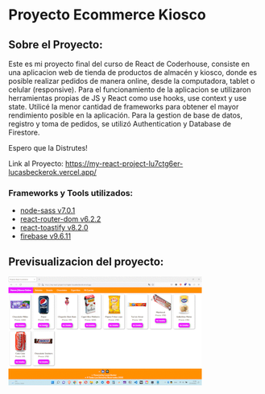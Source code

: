 # Proyecto Ecommerce Kiosco

## Sobre el Proyecto:
Este es mi proyecto final del curso de React de Coderhouse, consiste en una aplicacion web de tienda de productos de almacén y kiosco, donde es posible realizar pedidos de manera online, desde la computadora, tablet o celular (responsive). Para el funcionamiento de la aplicacion se utilizaron herramientas propias de JS y React como use hooks, use context y use state. 
Utilicé la menor cantidad de frameworks para obtener el mayor rendimiento posible en la aplicación.
Para la gestion de base de datos, registro y toma de pedidos, se utilizó Authentication y Database de Firestore.

Espero que la Distrutes!

Link al Proyecto: https://my-react-project-lu7ctg6er-lucasbeckerok.vercel.app/

### Frameworks y Tools utilizados:

* [node-sass v7.0.1](https://www.npmjs.com/package/sass)
* [react-router-dom v6.2.2](https://www.npmjs.com/package/react-router-dom)
* [react-toastify v8.2.0](https://www.npmjs.com/package/react-toastify)
* [firebase v9.6.11](https://firebase.google.com/)

## Previsualizacion del proyecto:

![](/public/img/13-56-35_AdobeCreativeCloudExpress.gif)